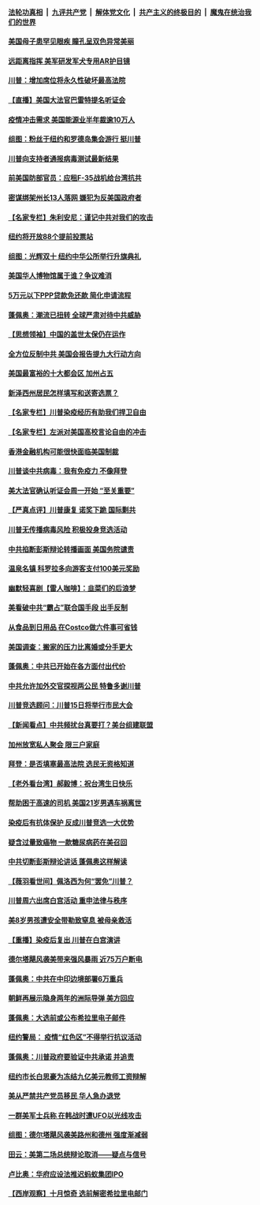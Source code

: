 

####  [法轮功真相](../../../../basic/blob/master/README.md?t=10122302) &nbsp;|&nbsp; [九评共产党](../../../../9ping.md/blob/master/README.md?t=10122302) &nbsp;|&nbsp; [解体党文化](../../../../jtdwh.md/blob/master/README.md?t=10122302)  &nbsp;|&nbsp; [共产主义的终极目的](../../../../gczydzjmd.md/blob/master/README.md?t=10122302) &nbsp;|&nbsp; [魔鬼在统治我们的世界](../../../../mgztzwmdsj.md/blob/master/README.md?t=10122302) 

#### [美国母子患罕见眼疾 瞳孔呈双色异常美丽](../pages/nsc412/n12469754.md?t=10122302) 

#### [远距离指挥 美军研发军犬专用AR护目镜](../pages/nsc412/n12469561.md?t=10122302) 

#### [川普：增加席位将永久性破坏最高法院](../pages/nsc412/n12470308.md?t=10122302) 

#### [【直播】美国大法官巴雷特提名听证会](../pages/nsc412/n12468744.md?t=10122302) 

#### [疫情冲击需求 美国能源业半年裁逾10万人](../pages/nsc412/n12470334.md?t=10122302) 

#### [组图：粉丝于纽约和罗德岛集会游行 挺川普](../pages/nsc412/n12469943.md?t=10122302) 

#### [川普向支持者通报病毒测试最新结果](../pages/nsc412/n12469944.md?t=10122302) 

#### [前美国防部官员：应租F-35战机给台湾抗共](../pages/nsc412/n12469863.md?t=10122302) 

#### [密谋绑架州长13人落网 嫌犯为反美国政府者](../pages/nsc412/n12469653.md?t=10122302) 

#### [【名家专栏】朱利安尼：谨记中共对我们的攻击](../pages/nsc412/n12469039.md?t=10122302) 

#### [纽约将开放88个提前投票站](../pages/nsc412/n12469529.md?t=10122302) 

#### [组图：光辉双十 纽约中华公所举行升旗典礼](../pages/nsc412/n12469347.md?t=10122302) 

#### [美国华人博物馆属于谁？争议难消](../pages/nsc412/n12469239.md?t=10122302) 

#### [5万元以下PPP贷款免还款   简化申请流程](../pages/nsc412/n12469381.md?t=10122302) 

#### [蓬佩奥：潮流已扭转 全球严肃对待中共威胁](../pages/nsc412/n12469195.md?t=10122302) 

#### [【思想领袖】中国的盖世太保仍在运作](../pages/nsc412/n12359236.md?t=10122302) 

#### [全方位反制中共 美国会报告提九大行动方向](../pages/nsc412/n12465965.md?t=10122302) 

#### [美国最富裕的十大都会区 加州占五](../pages/nsc412/n12458209.md?t=10122302) 

#### [新泽西州居民怎样填写和送寄选票？](../pages/nsc412/n12468763.md?t=10122302) 

#### [【名家专栏】川普染疫经历有助我们捍卫自由](../pages/nsc412/n12468053.md?t=10122302) 

#### [【名家专栏】左派对美国高校言论自由的冲击](../pages/nsc412/n12468040.md?t=10122302) 

#### [香港金融机构可能很快面临美国制裁](../pages/nsc412/n12468612.md?t=10122302) 

#### [川普谈中共病毒：我有免疫力 不像拜登](../pages/nsc412/n12468540.md?t=10122302) 

#### [美大法官确认听证会周一开始 “至关重要”](../pages/nsc412/n12468411.md?t=10122302) 

#### [【严真点评】川普康复 诺奖下跪 国际剿共](../pages/nsc412/n12467540.md?t=10122302) 

#### [川普无传播病毒风险 积极投身竞选活动](../pages/nsc412/n12468325.md?t=10122302) 

#### [中共掐断彭斯辩论转播画面 美国务院谴责](../pages/nsc412/n12468312.md?t=10122302) 

#### [温泉名镇 科罗拉多向游客支付100美元奖励](../pages/nsc412/n12468271.md?t=10122302) 

#### [幽默轻喜剧【雷人咖啡】：韭菜们的后浪梦](../pages/nsc412/n12468152.md?t=10122302) 

#### [美看破中共“霸占”联合国手段 出手反制](../pages/nsc412/n12457674.md?t=10122302) 

#### [从食品到日用品 在Costco做六件事可省钱](../pages/nsc412/n12465933.md?t=10122302) 

#### [美国调查：搬家的压力比离婚或分手更大](../pages/nsc412/n12467896.md?t=10122302) 

#### [蓬佩奥：中共已开始在各方面付出代价](../pages/nsc412/n12467642.md?t=10122302) 

#### [中共允许加外交官探视两公民 特鲁多谢川普](../pages/nsc412/n12467699.md?t=10122302) 

#### [川普竞选顾问：川普15日将举行市民大会](../pages/nsc412/n12467520.md?t=10122302) 

#### [【新闻看点】中共频扰台真要打？美台组建联盟](../pages/nsc412/n12467418.md?t=10122302) 

#### [加州放宽私人聚会 限三户家庭](../pages/nsc412/n12467542.md?t=10122302) 

#### [拜登：是否填塞最高法院 选民无资格知道](../pages/nsc412/n12467509.md?t=10122302) 

#### [【老外看台湾】郝毅博：祝台湾生日快乐](../pages/nsc412/n12467559.md?t=10122302) 

#### [帮助困于高速的司机 美国21岁男遇车祸离世](../pages/nsc412/n12467502.md?t=10122302) 

#### [染疫后有抗体保护 反成川普竞选一大优势](../pages/nsc412/n12467343.md?t=10122302) 

#### [疑含过量致癌物 一款糖尿病药在美召回](../pages/nsc412/n12467344.md?t=10122302) 

#### [中共切断彭斯辩论讲话 蓬佩奥这样解读](../pages/nsc412/n12467353.md?t=10122302) 

#### [【薇羽看世间】佩洛西为何“罢免”川普？](../pages/nsc412/n12467256.md?t=10122302) 

#### [川普周六出席白宫活动 重申法律与秩序](../pages/nsc412/n12467282.md?t=10122302) 

#### [美8岁男孩遭安全带勒致窒息 被母亲救活](../pages/nsc412/n12466881.md?t=10122302) 

#### [【重播】染疫后复出 川普在白宫演讲](../pages/nsc412/n12464771.md?t=10122302) 

#### [德尔塔飓风袭美带来强风暴雨 近75万户断电](../pages/nsc412/n12467130.md?t=10122302) 

#### [蓬佩奥：中共在中印边境部署6万重兵](../pages/nsc412/n12467196.md?t=10122302) 

#### [朝鲜再展示隐身两年的洲际导弹 美方回应](../pages/nsc412/n12467168.md?t=10122302) 

#### [蓬佩奥：大选前或公布希拉里电子邮件](../pages/nsc412/n12466999.md?t=10122302) 

#### [纽约警局： 疫情“红色区”不得举行抗议活动](../pages/nsc412/n12466835.md?t=10122302) 

#### [蓬佩奥：川普政府要验证中共承诺 并追责](../pages/nsc412/n12466927.md?t=10122302) 

#### [纽约市长白思豪为冻结九亿美元教师工资辩解](../pages/nsc412/n12466718.md?t=10122302) 

#### [美从严禁共产党员移民 华人急办退党](../pages/nsc412/n12466254.md?t=10122302) 

#### [一群美军士兵称 在韩战时遭UFO以光线攻击](../pages/nsc412/n12466587.md?t=10122302) 

#### [组图：德尔塔飓风袭美路州和德州 强度渐减弱](../pages/nsc412/n12466661.md?t=10122302) 

#### [田云：美第二场总统辩论取消——疑点与信号](../pages/nsc412/n12466138.md?t=10122302) 

#### [卢比奥：华府应设法推迟蚂蚁集团IPO](../pages/nsc412/n12466431.md?t=10122302) 

#### [【西岸观察】十月惊奇 选前解密希拉里电邮门](../pages/nsc412/n12466070.md?t=10122302) 

